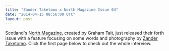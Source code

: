 ```yaml
---
title: "Zander Taketomo x North Magazine Issue 04"
date: "2014-04-15 08:56:00 UTC"
layout: post
---
```


<p>Scotland&#39;s <a href="https://www.northskatemag.com/">North Magazine</a>, created by Graham Tait, just released their forth issue with a feature focusing on some words and photography by <a href="https://vimeo.com/84338572">Zander Taketomo</a>. Click the first page below to check out the whole interview.</p>

<p><a href="https://gallery.mailchimp.com/87a67f0fc3ef7a494633d9571/files/North_Taketomo.pdf"><img alt="" data-rich-file-id="13" src="https://s3.amazonaws.com/caste-server-production/rich/rich_files/rich_files/13/blog/north-taketomo.jpeg" /></a></p>

<p>&nbsp;</p>
